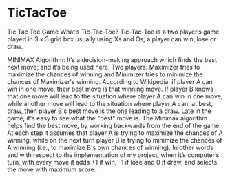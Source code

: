# TicTacToe
Tic Tac Toe Game
What’s Tic-Tac-Toe?
Tic-Tac-Toe is a two player’s game played in 3 x 3 grid box usually using Xs and Os; a player
can win, lose or draw.

MINIMAX Algorithm:
It’s a decision-making approach which finds the best next move; and it’s being used here.
Two players: Maximizer tries to maximize the chances of winning and Minimizer tries to
minimize the chances of Maximizer's winning.
According to Wikipedia, if player A can win in one move, their best move is that winning move.
If player B knows that one move will lead to the situation where player A can win in one move,
while another move will lead to the situation where player A can, at best, draw, then player B's
best move is the one leading to a draw. Late in the game, it's easy to see what the "best" move is.
The Minimax algorithm helps find the best move, by working backwards from the end of the
game. At each step it assumes that player A is trying to maximize the chances of A winning,
while on the next turn player B is trying to minimize the chances of A winning (i.e., to maximize
B's own chances of winning).
In other words and with respect to the implementation of my project, when it’s computer’s
turn, with every move it adds +1 if win, -1 if lose and 0 if draw, and selects the move with
maximum score.
